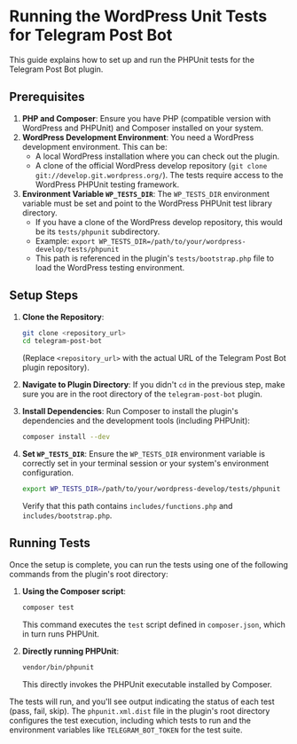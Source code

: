 # Running the WordPress Unit Tests for Telegram Post Bot

This guide explains how to set up and run the PHPUnit tests for the Telegram Post Bot plugin.

## Prerequisites

1.  **PHP and Composer**: Ensure you have PHP (compatible version with WordPress and PHPUnit) and Composer installed on your system.
2.  **WordPress Development Environment**: You need a WordPress development environment. This can be:
    *   A local WordPress installation where you can check out the plugin.
    *   A clone of the official WordPress develop repository (`git clone git://develop.git.wordpress.org/`).
    The tests require access to the WordPress PHPUnit testing framework.
3.  **Environment Variable `WP_TESTS_DIR`**: The `WP_TESTS_DIR` environment variable must be set and point to the WordPress PHPUnit test library directory.
    *   If you have a clone of the WordPress develop repository, this would be its `tests/phpunit` subdirectory.
    *   Example: `export WP_TESTS_DIR=/path/to/your/wordpress-develop/tests/phpunit`
    *   This path is referenced in the plugin's `tests/bootstrap.php` file to load the WordPress testing environment.

## Setup Steps

1.  **Clone the Repository**:
    ```bash
    git clone <repository_url>
    cd telegram-post-bot 
    ```
    (Replace `<repository_url>` with the actual URL of the Telegram Post Bot plugin repository).

2.  **Navigate to Plugin Directory**:
    If you didn't `cd` in the previous step, make sure you are in the root directory of the `telegram-post-bot` plugin.

3.  **Install Dependencies**:
    Run Composer to install the plugin's dependencies and the development tools (including PHPUnit):
    ```bash
    composer install --dev
    ```

4.  **Set `WP_TESTS_DIR`**:
    Ensure the `WP_TESTS_DIR` environment variable is correctly set in your terminal session or your system's environment configuration.
    ```bash
    export WP_TESTS_DIR=/path/to/your/wordpress-develop/tests/phpunit
    ```
    Verify that this path contains `includes/functions.php` and `includes/bootstrap.php`.

## Running Tests

Once the setup is complete, you can run the tests using one of the following commands from the plugin's root directory:

1.  **Using the Composer script**:
    ```bash
    composer test
    ```
    This command executes the `test` script defined in `composer.json`, which in turn runs PHPUnit.

2.  **Directly running PHPUnit**:
    ```bash
    vendor/bin/phpunit
    ```
    This directly invokes the PHPUnit executable installed by Composer.

The tests will run, and you'll see output indicating the status of each test (pass, fail, skip). The `phpunit.xml.dist` file in the plugin's root directory configures the test execution, including which tests to run and the environment variables like `TELEGRAM_BOT_TOKEN` for the test suite.
